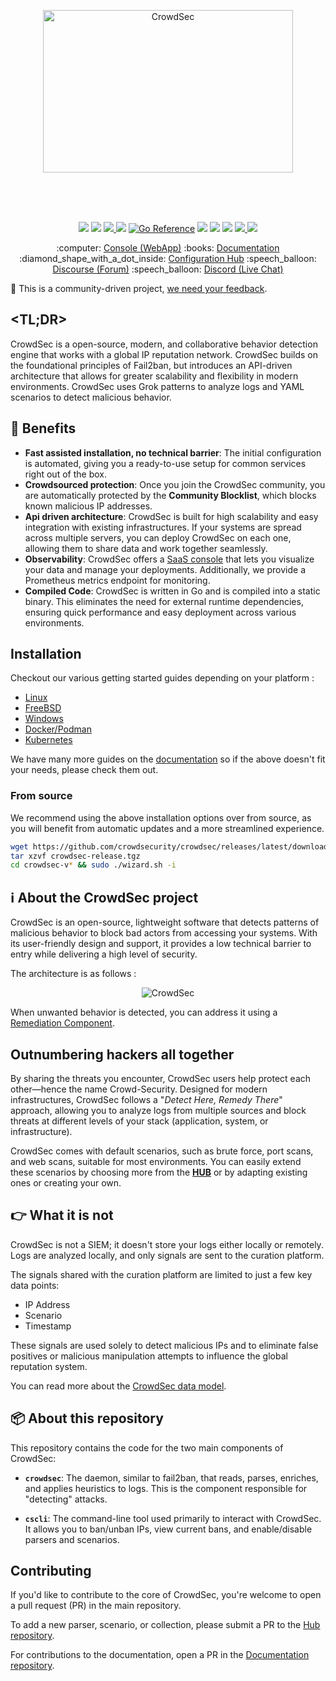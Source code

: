 
<p align="center">
<img src="https://github.com/crowdsecurity/crowdsec-docs/blob/main/crowdsec-docs/static/img/crowdsec_logo.png" alt="CrowdSec" title="CrowdSec" width="400" height="260"/>
</p>
</br>
</br>
</br>
<p align="center">
<img src="https://github.com/crowdsecurity/crowdsec/actions/workflows/go-tests.yml/badge.svg">
<img src="https://github.com/crowdsecurity/crowdsec/actions/workflows/bats.yml/badge.svg">
<a href="https://codecov.io/gh/crowdsecurity/crowdsec">
  <img src="https://codecov.io/gh/crowdsecurity/crowdsec/branch/master/graph/badge.svg?token=CQGSPNY3PT"/>
</a>
<img src="https://goreportcard.com/badge/github.com/crowdsecurity/crowdsec">
<a href="https://pkg.go.dev/github.com/crowdsecurity/crowdsec"><img src="https://pkg.go.dev/badge/github.com/crowdsecurity/crowdsec.svg" alt="Go Reference"></a>
<img src="https://img.shields.io/github/license/crowdsecurity/crowdsec">
<img src="https://img.shields.io/endpoint?url=https://gist.githubusercontent.com/AlteredCoder/ed74e50c43e3b17bdfc4d93149f23d37/raw/crowdsec_parsers_badge.json">
<img src="https://img.shields.io/endpoint?url=https://gist.githubusercontent.com/AlteredCoder/ed74e50c43e3b17bdfc4d93149f23d37/raw/crowdsec_scenarios_badge.json">
<a href="https://hub.docker.com/r/crowdsecurity/crowdsec">
  <img src="https://img.shields.io/docker/pulls/crowdsecurity/crowdsec?logo=docker">
</a>
<a href="https://discord.com/invite/crowdsec">
  <img src="https://img.shields.io/discord/921520481163673640?label=Discord&logo=discord">
</a>
</p>

<p align="center">
:computer: <a href="https://app.crowdsec.net">Console (WebApp)</a>
:books: <a href="https://doc.crowdsec.net">Documentation</a>
:diamond_shape_with_a_dot_inside: <a href="https://hub.crowdsec.net">Configuration Hub</a>
:speech_balloon: <a href="https://discourse.crowdsec.net">Discourse (Forum)</a>
:speech_balloon: <a href="https://discord.gg/crowdsec">Discord (Live Chat)</a>
</p>


:dancer: This is a community-driven project, <a href="https://forms.gle/ZQBQcptG2wYGajRX8">we need your feedback</a>.

## <TL;DR>

CrowdSec is a open-source, modern, and collaborative behavior detection engine that works with a global IP reputation network. CrowdSec builds on the foundational principles of Fail2ban, but introduces an API-driven architecture that allows for greater scalability and flexibility in modern environments. CrowdSec uses Grok patterns to analyze logs and YAML scenarios to detect malicious behavior.

## :tada: Benefits

- **Fast assisted installation, no technical barrier**: The initial configuration is automated, giving you a ready-to-use setup for common services right out of the box.
- **Crowdsourced protection**: Once you join the CrowdSec community, you are automatically protected by the **Community Blocklist**, which blocks known malicious IP addresses.
- **Api driven architecture**: CrowdSec is built for high scalability and easy integration with existing infrastructures. If your systems are spread across multiple servers, you can deploy CrowdSec on each one, allowing them to share data and work together seamlessly.
- **Observability**: CrowdSec offers a [SaaS console](https://app.crowdsec.net/signup) that lets you visualize your data and manage your deployments. Additionally, we provide a Prometheus metrics endpoint for monitoring.
- **Compiled Code**: CrowdSec is written in Go and is compiled into a static binary. This eliminates the need for external runtime dependencies, ensuring quick performance and easy deployment across various environments.

## Installation

Checkout our various getting started guides depending on your platform :
- [Linux](https://docs.crowdsec.net/u/getting_started/installation/linux)
- [FreeBSD](https://docs.crowdsec.net/u/getting_started/installation/freebsd)
- [Windows](https://docs.crowdsec.net/u/getting_started/installation/windows)
- [Docker/Podman](https://docs.crowdsec.net/u/getting_started/installation/docker)
- [Kubernetes](https://docs.crowdsec.net/u/getting_started/installation/kubernetes)

We have many more guides on the [documentation](https://docs.crowdsec.net/u/getting_started/installation/linux) so if the above doesn't fit your needs, please check them out.

### From source

We recommend using the above installation options over from source, as you will benefit from automatic updates and a more streamlined experience. 

```sh
wget https://github.com/crowdsecurity/crowdsec/releases/latest/download/crowdsec-release.tgz
tar xzvf crowdsec-release.tgz
cd crowdsec-v* && sudo ./wizard.sh -i
```

## :information_source: About the CrowdSec project

CrowdSec is an open-source, lightweight software that detects patterns of malicious behavior to block bad actors from accessing your systems. With its user-friendly design and support, it provides a low technical barrier to entry while delivering a high level of security.

The architecture is as follows :

<p align="center">
 <img src="https://www.crowdsec.net/_next/image?url=%2F_next%2Fstatic%2Fmedia%2Fapi-diagram.512bc091.png&w=2048&q=90" alt="CrowdSec" title="CrowdSec"/>
</p>

When unwanted behavior is detected, you can address it using a [Remediation Component](https://hub.crowdsec.net/remediation-components).

## Outnumbering hackers all together

By sharing the threats you encounter, CrowdSec users help protect each other—hence the name Crowd-Security. Designed for modern infrastructures, CrowdSec follows a "*Detect Here, Remedy There*" approach, allowing you to analyze logs from multiple sources and block threats at different levels of your stack (application, system, or infrastructure).

CrowdSec comes with default scenarios, such as brute force, port scans, and web scans, suitable for most environments. You can easily extend these scenarios by choosing more from the **[HUB](https://hub.crowdsec.net)** or by adapting existing ones or creating your own.

## :point_right: What it is not

CrowdSec is not a SIEM; it doesn't store your logs either locally or remotely. Logs are analyzed locally, and only signals are sent to the curation platform.

The signals shared with the curation platform are limited to just a few key data points:
- IP Address
- Scenario
- Timestamp

These signals are used solely to detect malicious IPs and to eliminate false positives or malicious manipulation attempts to influence the global reputation system.

You can read more about the [CrowdSec data model](https://www.crowdsec.net/our-data).

## 📦 About this repository

This repository contains the code for the two main components of CrowdSec:

- **`crowdsec`**: The daemon, similar to fail2ban, that reads, parses, enriches, and applies heuristics to logs. This is the component responsible for "detecting" attacks.

- **`cscli`**: The command-line tool used primarily to interact with CrowdSec. It allows you to ban/unban IPs, view current bans, and enable/disable parsers and scenarios.

## Contributing

If you'd like to contribute to the core of CrowdSec, you're welcome to open a pull request (PR) in the main repository.

To add a new parser, scenario, or collection, please submit a PR to the [Hub repository](https://github.com/crowdsecurity/hub).

For contributions to the documentation, open a PR in the [Documentation repository](http://github.com/crowdsecurity/crowdsec-docs).
